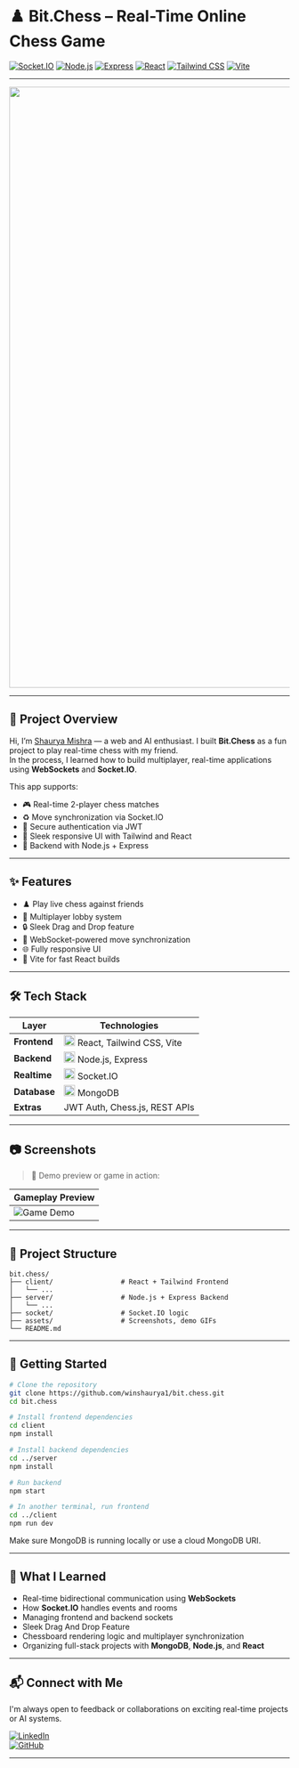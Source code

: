 
# ♟️ Bit.Chess – Real-Time Online Chess Game

[![Socket.IO](https://img.shields.io/badge/WebSocket-Socket.IO-black?logo=socket.io)](https://socket.io/)
[![Node.js](https://img.shields.io/badge/Backend-Node.js-green?logo=node.js)](https://nodejs.org/)
[![Express](https://img.shields.io/badge/API-Express.js-black?logo=express)](https://expressjs.com/)
[![React](https://img.shields.io/badge/Frontend-React-blue?logo=react)](https://reactjs.org/)
[![Tailwind CSS](https://img.shields.io/badge/Style-Tailwind_CSS-06B6D4?logo=tailwindcss)](https://tailwindcss.com/)
[![Vite](https://img.shields.io/badge/Bundler-Vite-purple?logo=vite)](https://vitejs.dev/)

---

<p align="center">
  <img width="1920" height="1080" alt="image" src="https://github.com/user-attachments/assets/6f8397a3-5caa-4010-b9a8-f1beaa1a62c2" />

</p>

---

## 🧠 Project Overview

Hi, I’m [Shaurya Mishra](https://www.linkedin.com/in/shaurya-mishra-0b4751204/) — a web and AI enthusiast. I built **Bit.Chess** as a fun project to play real-time chess with my friend.  
In the process, I learned how to build multiplayer, real-time applications using **WebSockets** and **Socket.IO**.

This app supports:
- 🎮 Real-time 2-player chess matches
- ♻️ Move synchronization via Socket.IO
- 🔐 Secure authentication via JWT
- 🎨 Sleek responsive UI with Tailwind and React
- 🧠 Backend with Node.js + Express


---

## ✨ Features

- ♟️ Play live chess against friends
- 👥 Multiplayer lobby system
- 🔒 Sleek Drag and Drop feature
- 📡 WebSocket-powered move synchronization
- 🌐 Fully responsive UI
- 🚀 Vite for fast React builds

---

## 🛠 Tech Stack

| Layer        | Technologies                                                                                                                  |
| ------------ | ----------------------------------------------------------------------------------------------------------------------------- |
| **Frontend** | <img src="https://cdn.jsdelivr.net/gh/devicons/devicon/icons/react/react-original.svg" width="20"/> React, Tailwind CSS, Vite |
| **Backend**  | <img src="https://cdn.jsdelivr.net/gh/devicons/devicon/icons/nodejs/nodejs-original.svg" width="20"/> Node.js, Express        |
| **Realtime** | <img src="https://cdn.jsdelivr.net/gh/devicons/devicon/icons/socketio/socketio-original.svg" width="20"/> Socket.IO           |
| **Database** | <img src="https://cdn.jsdelivr.net/gh/devicons/devicon/icons/mongodb/mongodb-original.svg" width="20"/> MongoDB               |
| **Extras**   | JWT Auth, Chess.js, REST APIs                                                                                                 |

---

## 📷 Screenshots

> 🎥 Demo preview or game in action:

| Gameplay Preview |
|------------------|
| ![Game Demo](assets/bitchess_demo.gif) |

---

## 📁 Project Structure

```
bit.chess/
├── client/                 # React + Tailwind Frontend
│   └── ...
├── server/                 # Node.js + Express Backend
│   └── ...
├── socket/                 # Socket.IO logic
├── assets/                 # Screenshots, demo GIFs
└── README.md
```

---

## 🚀 Getting Started

```bash
# Clone the repository
git clone https://github.com/winshaurya1/bit.chess.git
cd bit.chess

# Install frontend dependencies
cd client
npm install

# Install backend dependencies
cd ../server
npm install

# Run backend
npm start

# In another terminal, run frontend
cd ../client
npm run dev
```

Make sure MongoDB is running locally or use a cloud MongoDB URI.

---

## 📌 What I Learned

- Real-time bidirectional communication using **WebSockets**
- How **Socket.IO** handles events and rooms
- Managing frontend and backend sockets
- Sleek Drag And Drop Feature
- Chessboard rendering logic and multiplayer synchronization
- Organizing full-stack projects with **MongoDB**, **Node.js**, and **React**

---

## 📬 Connect with Me

I'm always open to feedback or collaborations on exciting real-time projects or AI systems.

[![LinkedIn](https://img.shields.io/badge/LinkedIn-Shaurya%20Mishra-blue?logo=linkedin)](https://www.linkedin.com/in/shaurya-mishra-0b4751204/)  
[![GitHub](https://img.shields.io/badge/GitHub-winshaurya1-black?logo=github)](https://github.com/winshaurya1)

---



